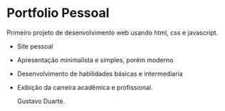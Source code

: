 # Portfolio Pessoal
Primeiro projeto de desenvolvimento web usando html, css e javascript.

- Site pessoal
- Apresentação minimalista e simples, porém moderno
- Desenvolvimento de habilidades básicas e intermediaria
- Exibição da carreira acadêmica e profissional.

  Gustavo Duarte.
